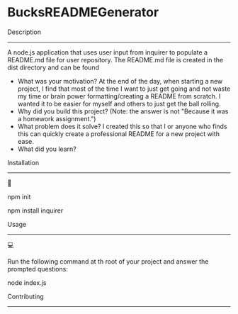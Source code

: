 # BucksREADMEGenerator
Description
___________________________________________________________________________
A node.js application that uses user input from inquirer to populate a README.md file for user repository. The README.md file is created in the dist directory and can be found
- What was your motivation?
At the end of the day, when starting a new project, I find that most of the time I want to just get going and not waste my time or brain power formatting/creating a README from scratch. I wanted it to be easier for myself and others to just get the ball rolling. 
- Why did you build this project? (Note: the answer is not "Because it was a homework assignment.")
- What problem does it solve?
I created this so that I or anyone who finds this can quickly create a professional README for a new project with ease.
- What did you learn?





Installation
________________________________________________________________________
💾

npm init

npm install inquirer

Usage
________________________________________________________________________
💻

Run the following command at th root of your project and answer the prompted questions:

node index.js

Contributing
________________________________________________________________________
